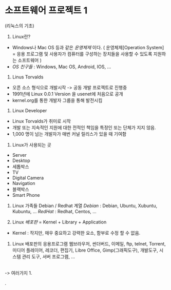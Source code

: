 # 소프트웨어 프로젝트 1
(리눅스의 기초)

1. Linux란?
- Windows나 Mac OS 등과 같은 *운영체제* 이다.
( 운영체제[Operation System] = 응용 프로그램 및 사용자가 컴퓨터를 구성하는 장치들을 사용할 수 있도록 지원하는 소프트웨어 )
- *OS 친구들* : Windows, Mac OS, Android, IOS, ...

1. Linus Torvalds
- 오픈 소스 형식으로 개발시작 -> 공동 개발 프로젝트로 진행중
- 1991년에 Linux 0.0.1 Version 을 usenet에 처음으로 공개
- kernel.org를 통한 개발자 그룹을 통해 발전시킴

1. Linux Developer
- Linux Torvalds가 취미로 시작
- 개발 또는 지속적인 지원에 대한 전적인 책임을 특정인 또는 단체가 지지 않음.
- 1,000 명이 넘는 개발자가 매번 커널 릴리스가 있을 때 기여함

1. Linux가 사용되는 곳
- Server
- Desktop
- 세톱박스
- TV
- Digital Camera
- Navigation
- 블랙박스
- Smart Phone

1. Linux 가족들
Debian / Redhat 계열
*Debian* : Debian, Ubuntu, Xubuntu, Kubuntu, ...
*RedHat* : Redhat, Centos, ...

1. Linux
*배포판*  = Kernel + Library + Application
- Kernel : 작지만, 매우 중요하고 강력한 요소, 함부로 수정 할 수 없음.

1. Linux 배포판의 응용프로그램
웹브라우저, 썬더버드, 이메일, ftp, telnet, Torrent, 미디어 플레이어, 레코더, 편집기, Libre Office, Gimp(그래픽도구), 개발도구, 시스템 관리 도구, 서버 프로그램, ...
<br>
-> 여러가지
1.


















.
